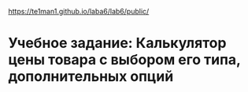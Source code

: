 https://te1man1.github.io/laba6/lab6/public/
# Учебное задание: Калькулятор цены товара с выбором его типа, дополнительных опций
